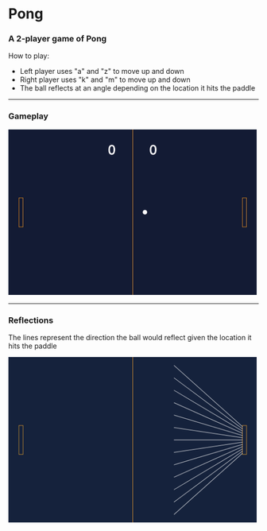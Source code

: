 # Pong

### A 2-player game of Pong

How to play:

-   Left player uses "a" and "z" to move up and down
-   Right player uses "k" and "m" to move up and down
-   The ball reflects at an angle depending on the location it hits the paddle

---

### Gameplay

<img src="assets/game.gif" width="500px">

---

### Reflections

The lines represent the direction the ball would reflect given the location it hits the paddle

<img src="assets/reflection.png" width="500px">
